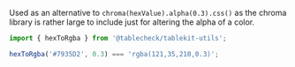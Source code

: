 Used as an alternative to `chroma(hexValue).alpha(0.3).css()` as the chroma library is rather large to include just for altering the alpha of a color.

```ts static
import { hexToRgba } from '@tablecheck/tablekit-utils';

hexToRgba('#7935D2', 0.3) === 'rgba(121,35,210,0.3)';
```
